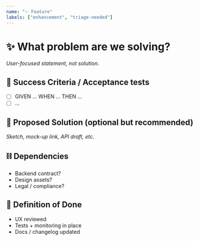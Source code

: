 ```yaml
---
name: "✨ Feature"
labels: ["enhancement", "triage-needed"]
---
```


# ✨ What problem are we solving?
_User-focused statement, not solution._

## 🎯 Success Criteria / Acceptance tests
- [ ] GIVEN … WHEN … THEN …
- [ ] …

## 📝 Proposed Solution (optional but recommended)
_Sketch, mock-up link, API draft, etc._

## ⛓ Dependencies
- Backend contract?
- Design assets?
- Legal / compliance?

## 🏁 Definition of Done
- UX reviewed
- Tests + monitoring in place
- Docs / changelog updated